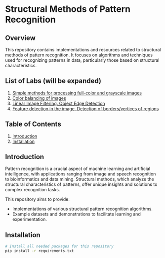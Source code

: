 # Structural Methods of Pattern Recognition

## Overview

This repository contains implementations and resources related to structural methods of pattern recognition. It focuses on algorithms and techniques used for recognizing patterns in data, particularly those based on structural characteristics.

## List of Labs (will be expanded)
1. [Simple methods for processing full-color and grayscale images](https://github.com/Yuliashaaa/Structural_Methods_of_Pattern_Recognition/tree/main/Lab_1)
2. [Color balancing of images](https://github.com/Yuliashaaa/Structural_Methods_of_Pattern_Recognition/tree/main/Lab_2)
3. [Linear Image Filtering. Object Edge Detection](https://github.com/Yuliashaaa/Structural_Methods_of_Pattern_Recognition/tree/main/Lab_3)
4. [Feature detection in the image. Detection of borders/vertices of regions](https://github.com/Yuliashaaa/Structural_Methods_of_Pattern_Recognition/tree/main/Lab_4)

## Table of Contents

1. [Introduction](#introduction)
2. [Installation](#installation)

## Introduction

Pattern recognition is a crucial aspect of machine learning and artificial intelligence, with applications ranging from image and speech recognition to bioinformatics and data mining. Structural methods, which analyze the structural characteristics of patterns, offer unique insights and solutions to complex recognition tasks.

This repository aims to provide:

- Implementations of various structural pattern recognition algorithms.
- Example datasets and demonstrations to facilitate learning and experimentation.

## Installation

```bash
# Install all needed packages for this repository
pip install -r requirements.txt
